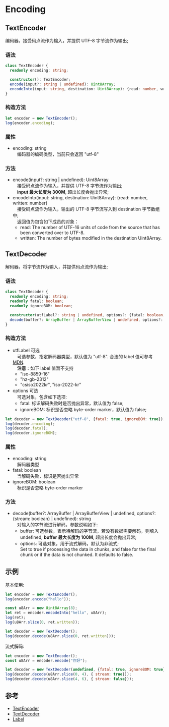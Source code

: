 # Encoding

## TextEncoder

编码器。接受码点流作为输入，并提供 UTF-8 字节流作为输出;

### 语法

```typescript
class TextEncoder {
  readonly encoding: string;

  constructor(): TextEncoder;
  encode(input?: string | undefined): Uint8Array;
  encodeInto(input: string, destination: Uint8Array): {read: number, written: number};
}
```

### 构造方法

```js
let encoder = new TextEncoder();
log(encoder.encoding);
```

### 属性

- encoding:  string<br>
&emsp;编码器的编码类型，当前只会返回 "utf-8"

### 方法

- encode(input?: string | undefined):  Uint8Array<br>
&emsp;接受码点流作为输入，并提供 UTF-8 字节流作为输出;<br>
&emsp;**input 最大长度为 300M**, 超出长度会抛出异常;<br>
- encodeInto(input: string, destination: Uint8Array):  {read: number, written: number}<br>
&emsp;接受码点流作为输入，输出的 UTF-8 字节流写入到 destination 字节数组中;<br>
&emsp;返回值为包含如下成员的对象：
  - read: The number of UTF-16 units of code from the source that has been converted over to UTF-8.
  - written: The number of bytes modified in the destination Uint8Array.


## TextDecoder

解码器。将字节流作为输入，并提供码点流作为输出;

### 语法

```typescript
class TextDecoder {
  readonly encoding: string;
  readonly fatal: boolean;
  readonly ignoreBOM: boolean;

  constructor(utfLabel?: string | undefined, options?: {fatal: boolean, ignoreBOM: boolean} | undefined): TextEncoder;
  decode(buffer?: ArrayBuffer | ArrayBufferView | undefined, options?: {stream: boolean} | undefined): string;
}
```

### 构造方法

- utfLabel 可选<br>
&emsp;可选参数，指定解码器类型，默认值为 "utf-8". 合法的 label 值可参考[MDN](https://developer.mozilla.org/en-US/docs/Web/API/Encoding_API/Encodings).<br>
&emsp;**注意**：如下 label 值暂不支持<br>
  - "iso-8859-16"
  - "hz-gb-2312"
  - "csiso2022kr", "iso-2022-kr"
&emsp;
- options 可选<br>
&emsp;可选对象，包含如下选项:<br>
  - fatal: 标识解码失败时是否抛出异常，默认值为 false;
  - ignoreBOM: 标识是否忽略 byte-order marker，默认值为 false;


```js
let decoder = new TextDecoder("utf-8", {fatal: true, ignoreBOM: true});
log(decoder.encoding);
log(decoder.fatal);
log(decoder.ignoreBOM);
```

### 属性

- encoding:  string<br>
&emsp;解码器类型
- fatal:  boolean<br>
&emsp;当解码失败，标识是否抛出异常
- ignoreBOM:  boolean<br>
&emsp;标识是否忽略 byte-order marker

### 方法

- decode(buffer?: ArrayBuffer | ArrayBufferView | undefined, options?: {stream: boolean} | undefined):  string<br>
&emsp;对输入的字节流进行解码，参数说明如下:<br>
  - buffer: 可选参数，表示待解码的字节流，若没有数据需要解码，则填入 undefined; **buffer 最大长度为 100M**, 超出长度会抛出异常;<br>
  - options: 可选对象，用于流式解码，默认为非流式;<br>
Set to true if processing the data in chunks, and false for the final chunk or if the data is not chunked. It defaults to false.


## 示例

基本使用:
```js
let encoder = new TextEncoder();
log(encoder.encode("hello"));

const u8Arr = new Uint8Array(8);
let ret = encoder.encodeInto("hello", u8Arr);
log(ret);
log(u8Arr.slice(0, ret.written));

let decoder = new TextDecoder();
log(decoder.decode(u8Arr.slice(0, ret.written)));
```

流式解码:
```js
let encoder = new TextEncoder();
const u8Arr = encoder.encode("你好");

let decoder = new TextDecoder(undefined, {fatal: true, ignoreBOM: true});
log(decoder.decode(u8Arr.slice(0, 4), { stream: true}));
log(decoder.decode(u8Arr.slice(4, 6), { stream: false}));
```

## 参考

* [TextEncoder](https://developer.mozilla.org/en-US/docs/Web/API/TextEncoder)
* [TextDecoder](https://developer.mozilla.org/en-US/docs/Web/API/TextDecoder)
* [Label](https://developer.mozilla.org/en-US/docs/Web/API/Encoding_API/Encodings)
